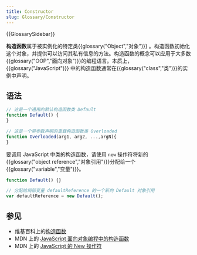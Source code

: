 ```yaml
---
title: Constructor
slug: Glossary/Constructor
---
```


{{GlossarySidebar}}

**构造函数**属于被实例化的特定类{{glossary("Object","对象")}} 。构造函数初始化这个对象，并提供可以访问其私有信息的方法。构造函数的概念可以应用于大多数{{glossary("OOP","面向对象")}}的编程语言。本质上，{{glossary("JavaScript")}} 中的构造函数通常在{{glossary("class","类")}}的实例中声明。

## 语法

```js
// 这是一个通用的默认构造函数类 Default
function Default() {
}

// 这是一个带参数声明的重载构造函数类 Overloaded
function Overloaded(arg1, arg2, ...,argN){
}
```

要调用 JavaScript 中类的构造函数，请使用 `new` 操作符将新的{{glossary("object reference","对象引用")}}分配给一个{{glossary("variable","变量")}}。

```js
function Default() {}

// 分配给局部变量 defaultReference 的一个新的 Default 对象引用
var defaultReference = new Default();
```

## 参见

- 维基百科上的[构造函数](https://zh.wikipedia.org/wiki/构造器)
- MDN 上的 [JavaScript 面向对象编程中的构造函数](/zh-CN/docs/Learn/JavaScript/Objects)
- MDN 上的 [JavaScript 的 New 操作符](/zh-CN/docs/Web/JavaScript/Reference/Operators/new)
